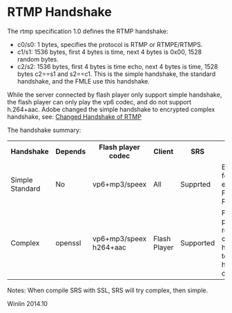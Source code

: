 # RTMP Handshake

The rtmp specification 1.0 defines the RTMP handshake:
* c0/s0: 1 bytes, specifies the protocol is RTMP or RTMPE/RTMPS.
* c1/s1: 1536 bytes, first 4 bytes is time, next 4 bytes is 0x00, 1528 random bytes.
* c2/s2: 1536 bytes, first 4 bytes is time echo, next 4 bytes is time, 1528 bytes c2==s1 and s2==c1.
This is the simple handshake, the standard handshake, and the FMLE use this handshake.

While the server connected by flash player only support simple handshake, the flash player can only play the vp6 codec, and do not support h.264+aac. Adobe changed the simple handshake to encrypted complex handshake, see: [Changed Handshake of RTMP](http://blog.csdn.net/win_lin/article/details/13006803)

The handshake summary:

<table>
<tr>
<th>Handshake</th>
<th>Depends</th>
<th>Flash player<br/>codec</th>
<th>Client</th>
<th>SRS</th>
<th>Use Scenario</th>
</tr>
<tr>
<td>Simple<br/>Standard</td>
<td>No</td>
<td>vp6+mp3/speex</td>
<td>All</td>
<td>Supprted</td>
<td>Encoder, for examle, FMLE, FFMPEG</td>
</tr>
<tr>
<td>Complex</td>
<td>openssl</td>
<td>vp6+mp3/speex<br/>h264+aac</td>
<td>Flash Player</td>
<td>Supported</td>
<td>Flash player requires complex handshake to play h.264+aac codec.</td>
</tr>
</table>

Notes: When compile SRS with SSL, SRS will try complex, then simple.

Winlin 2014.10